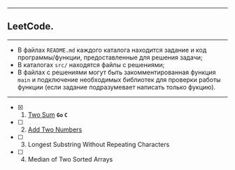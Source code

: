 ___
## LeetCode. 
___

* В файлах `README.md` каждого каталога находится задание и код программы/функции, предоставленные для решения задачи;
* В каталогах `src/` находятся файлы с решениями;
* В файлах с решениями могут быть закомментированная функция `main` и подключение необходимых библиотек для проверки работы функции (если задание подразумевает написать только фукцию).

---

- [x] 001. [Two Sum](https://github.com/BalamutAndrey/LeetCode-task/tree/main/001.%20Two%20Sum) **`Go` `C`**
- [ ] 002. [Add Two Numbers](https://github.com/BalamutAndrey/LeetCode-task/tree/main/002.%20Add%20Two%20Numbers)
- [ ] 003. Longest Substring Without Repeating Characters
- [ ] 004. Median of Two Sorted Arrays
